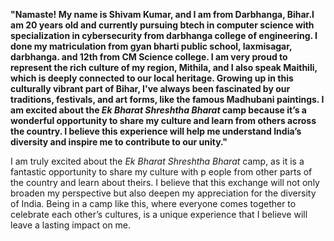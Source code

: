 **"Namaste! My name is Shivam Kumar, and I am from Darbhanga, Bihar.I am 20 years old and currently pursuing btech in computer science with specialization in cybersecurity from darbhanga college of engineering. I done my matriculation from gyan bharti public school, laxmisagar, darbhanga. and 12th from CM Science college.  I am very proud to represent the rich culture of my region, Mithila, and I also speak Maithili, which is deeply connected to our local heritage. Growing up in this culturally vibrant part of Bihar, I've always been fascinated by our traditions, festivals, and art forms, like the famous Madhubani paintings. I am excited about the _Ek Bharat Shreshtha Bharat_ camp because it’s a wonderful opportunity to share my culture and learn from others across the country. I believe this experience will help me understand India’s diversity and inspire me to contribute to our unity."**


I am truly excited about the _Ek Bharat Shreshtha Bharat_ camp, as it is a fantastic opportunity to share my culture with p eople from other parts of the country and learn about theirs. I believe that this exchange will not only broaden my perspective but also deepen my appreciation for the diversity of India. Being in a camp like this, where everyone comes together to celebrate each other’s cultures, is a unique experience that I believe will leave a lasting impact on me.